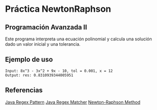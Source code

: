 # Práctica NewtonRaphson
## Programación Avanzada II

Este programa interpreta una ecuación polinomial y calcula una solución dado un valor inicial y una tolerancia.

## Ejemplo de uso
```
Input: 8x^3 - 3x^2 + 9x - 10, tol = 0.001, x = 12
Output: res: 0.8310939344005951
```

## Referencias

[Java Regex Pattern](https://docs.oracle.com/javase/8/docs/api/java/util/regex/Pattern.htm)
[Java Regex Matcher](lhttps://docs.oracle.com/javase/8/docs/api/java/util/regex/Matcher.html)
[Newton-Raphson Method](https://en.wikipedia.org/wiki/Newton%27s_method)

